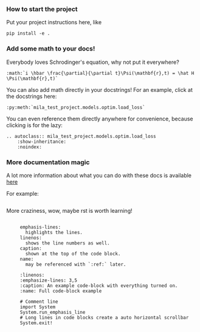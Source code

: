 ### How to start the project

Put your project instructions here, like

`pip install -e .`


### Add some math to your docs! 

Everybody loves Schrodinger's equation, why not put it everywhere?
```eval_rst
:math:`i \hbar \frac{\partial}{\partial t}\Psi(\mathbf{r},t) = \hat H \Psi(\mathbf{r},t)`
```

You can also add math directly in your docstrings! For an example, click at the docstrings here:
```eval_rst
:py:meth:`mila_test_project.models.optim.load_loss`
```

You can even reference them directly anywhere for convenience, because clicking is for the lazy:
```eval_rst
.. autoclass:: mila_test_project.models.optim.load_loss
    :show-inheritance:
    :noindex:
```

### More documentation magic

A lot more information about what you can do with these docs is available [here](https://recommonmark.readthedocs.io/en/stable/auto_structify.html)

For example:

``` important:: We can have notes in markdown!
```

More craziness, wow, maybe rst is worth learning!


``` sidebar:: Line numbers and highlights

     emphasis-lines:
       highlights the lines.
     linenos:
       shows the line numbers as well.
     caption:
       shown at the top of the code block.
     name:
       may be referenced with `:ref:` later.
```

``` code-block::
     :linenos:
     :emphasize-lines: 3,5
     :caption: An example code-block with everything turned on.
     :name: Full code-block example

     # Comment line
     import System
     System.run_emphasis_line
     # Long lines in code blocks create a auto horizontal scrollbar
     System.exit!
```
